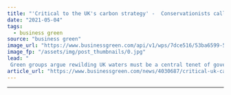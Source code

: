 ```yaml
---
title: "'Critical to the UK's carbon strategy' -  Conservationists call for national 'blue carbon' strategy"
date: "2021-05-04"
tags: 
  - business green
source: "business green"
image_url: "https://www.businessgreen.com/api/v1/wps/7dce516/53ba6599-5409-4bfc-8a98-9dd091b3fdbb/8/MCS-Mark-Kirkland-Thongweed-185x114.jpg"
image_fp: "/assets/img/post_thumbnails/0.jpg"
lead: "
 Green groups argue rewilding UK waters must be a central tenet of government’s net zero plans ..."
article_url: "https://www.businessgreen.com/news/4030687/critical-uk-carbon-strategy-conservationists-national-blue-carbon-strategy"
---
```


---
